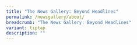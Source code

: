 ```yaml
---
title: "The News Gallery: Beyond Headlines"
permalink: /newsgallery/about/
breadcrumb: "The News Gallery: Beyond Headlines"
variant: tiptap
description: ""
---
```


